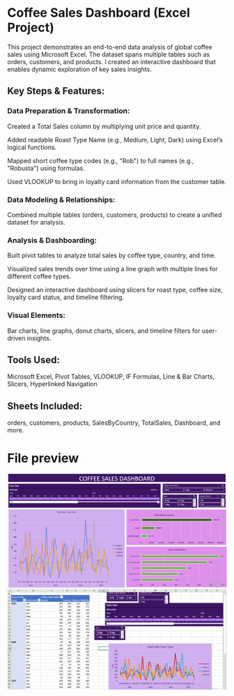 # Coffee Sales Dashboard (Excel Project)
This project demonstrates an end-to-end data analysis of global coffee sales using Microsoft Excel. The dataset spans multiple tables such as orders, customers, and products. I created an interactive dashboard that enables dynamic exploration of key sales insights.

 ## Key Steps & Features:

### Data Preparation & Transformation:

Created a Total Sales column by multiplying unit price and quantity.

Added readable Roast Type Name (e.g., Medium, Light, Dark) using Excel’s logical functions.

Mapped short coffee type codes (e.g., "Rob") to full names (e.g., "Robusta") using formulas.

Used VLOOKUP to bring in loyalty card information from the customer table.

### Data Modeling & Relationships:

Combined multiple tables (orders, customers, products) to create a unified dataset for analysis.

### Analysis & Dashboarding:

Built pivot tables to analyze total sales by coffee type, country, and time.

Visualized sales trends over time using a line graph with multiple lines for different coffee types.

Designed an interactive dashboard using slicers for roast type, coffee size, loyalty card status, and timeline filtering.

### Visual Elements:
Bar charts, line graphs, donut charts, slicers, and timeline filters for user-driven insights.

## Tools Used: 
Microsoft Excel, Pivot Tables, VLOOKUP, IF Formulas, Line & Bar Charts, Slicers, Hyperlinked Navigation
## Sheets Included: 
orders, customers, products, SalesByCountry, TotalSales, Dashboard, and more.
# File preview
![dashboard as PNG image](Dasboard_Image.PNG)
![data analysis sheet as PNG image](data_analysis.PNG)
